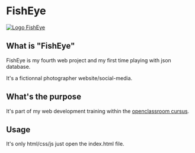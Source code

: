 # FishEye

[![Logo FishEye](logo.png)](https://foxygene.github.io/FishEye/assets/images/)

## What is "FishEye"

FishEye is my fourth web project and my first time playing with json database.

It's a fictionnal photographer website/social-media.

## What's the purpose

It's part of my web development training within the [openclassroom cursus](https://openclassrooms.com/en/paths/314-developpeur-front-end).

## Usage

It's only html/css/js just open the index.html file.

